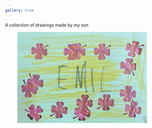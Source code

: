 ```yaml
---
gallery: true
---
```


A collection of drawings made by my son

<figure><img src="/img/emil-drawing/IMG_1232.jpg" alt="A name plate with the pencil-written name 'Emil'"></figure>
